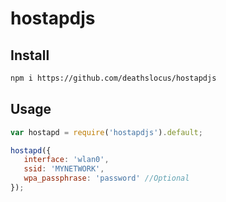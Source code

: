 # hostapdjs

## Install

```bash
npm i https://github.com/deathslocus/hostapdjs
```

## Usage

```javascript
var hostapd = require('hostapdjs').default;

hostapd({
   interface: 'wlan0',
   ssid: 'MYNETWORK',
   wpa_passphrase: 'password' //Optional
});

```


